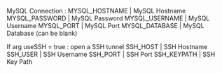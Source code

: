 MySQL Connection :
MYSQL_HOSTNAME | MySQL Hostname
MYSQL_PASSWORD | MySQL Password
MYSQL_USERNAME | MySQL Username
MYSQL_PORT	   | MySQL Port
MYSQL_DATABASE | MySQL Database (can be blank)

If arg useSSH = true : open a SSH tunnel
SSH_HOST 	| SSH Hostname
SSH_USER 	| SSH Username
SSH_PORT 	| SSH Port
SSH_KEYPATH | SSH Key Path

